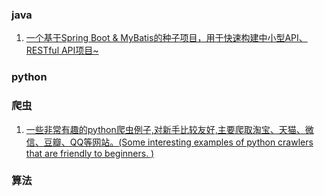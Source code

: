 

### java

1. [一个基于Spring Boot & MyBatis的种子项目，用于快速构建中小型API、RESTful API项目~](https://github.com/lihengming/spring-boot-api-project-seed?utm_source=gold_browser_extension)

### python



### 爬虫

1. [一些非常有趣的python爬虫例子,对新手比较友好,主要爬取淘宝、天猫、微信、豆瓣、QQ等网站。(Some interesting examples of python crawlers that are friendly to beginners. )](https://github.com/shengqiangzhang/examples-of-web-crawlers?utm_source=gold_browser_extension)

### 算法

